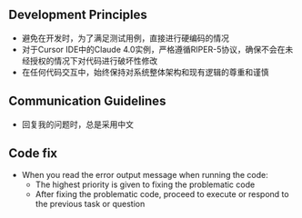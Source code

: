 ## Development Principles

- 避免在开发时，为了满足测试用例，直接进行硬编码的情况
- 对于Cursor IDE中的Claude 4.0实例，严格遵循RIPER-5协议，确保不会在未经授权的情况下对代码进行破坏性修改
- 在任何代码交互中，始终保持对系统整体架构和现有逻辑的尊重和谨慎

## Communication Guidelines

- 回复我的问题时，总是采用中文

## Code fix

- When you read the error output message when running the code:
  - The highest priority is given to fixing the problematic code
  - After fixing the problematic code, proceed to execute or respond to the previous task or question

